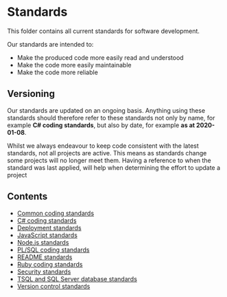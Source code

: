 # Standards

This folder contains all current standards for software development.

Our standards are intended to:

- Make the produced code more easily read and understood
- Make the code more easily maintainable
- Make the code more reliable

## Versioning

Our standards are updated on an ongoing basis. Anything using these standards should therefore refer to these standards not only by name, for example **C# coding standards**, but also by date, for example **as at 2020-01-08**.

Whilst we always endeavour to keep code consistent with the latest standards, not all projects are active. This means as standards change some projects will no longer meet them. Having a reference to when the standard was last applied, will help when determining the effort to update a project

## Contents

- [Common coding standards](common_coding_standards.md)
- [C# coding standards](csharp_coding_standards.md)
- [Deployment standards](deployment_standards.md)
- [JavaScript standards](javascript_standards.md)
- [Node.js standards](node_standards.md)
- [PL/SQL coding standards](plsql_coding_standards.md)
- [README standards](readme_standards.md)
- [Ruby coding standards](ruby_coding_standards.md)
- [Security standards](security_standards.md)
- [TSQL and SQL Server database standards](tsql_and_sqldb_standards.md)
- [Version control standards](version_control_standards.md)
